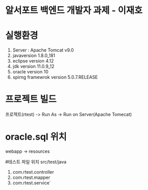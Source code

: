 알서포트  백엔드 개발자 과제 - 이재호
====================================
# 실행환경
1. Server : Apache Tomcat v9.0
2. javaversion 1.8.0_181
3. eclipse version 4.12
4. jdk version 11.0.9_12
5. oracle version 10
6. spirng framewrok version 5.0.7.RELEASE

# 프로젝트 빌드
프로젝트(rtest) -> Run As -> Run on Server(Apache Tomecat)

# oracle.sql 위치
webapp -> resources

#테스트 파일 위치
src/test/java
1. com.rtest.controller
2. com.rtest.mapper
3. com.rtest.service`
